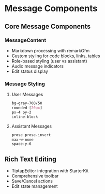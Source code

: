 
# Message Components

## Core Message Components

### MessageContent
- Markdown processing with remarkGfm
- Custom styling for code blocks, links, tables
- Role-based styling (user vs assistant)
- Audio message indicators
- Edit status display

### Message Styling
1. User Messages
   ```css
   bg-gray-700/50
   rounded-[20px]
   px-4 py-2
   inline-block
   ```

2. Assistant Messages
   ```css
   prose prose-invert
   max-w-none
   space-y-6
   ```

## Rich Text Editing
- TiptapEditor integration with StarterKit
- Comprehensive toolbar
- Save/Cancel actions
- Edit state management
